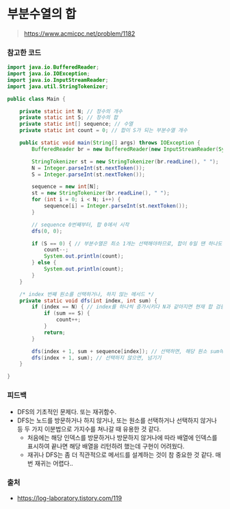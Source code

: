 # 부분수열의 합

> https://www.acmicpc.net/problem/1182

### 참고한 코드

```java
import java.io.BufferedReader;
import java.io.IOException;
import java.io.InputStreamReader;
import java.util.StringTokenizer;

public class Main {

    private static int N; // 정수의 개수
    private static int S; // 정수의 합
    private static int[] sequence; // 수열
    private static int count = 0; // 합이 S가 되는 부분수열 개수

    public static void main(String[] args) throws IOException {
        BufferedReader br = new BufferedReader(new InputStreamReader(System.in));

        StringTokenizer st = new StringTokenizer(br.readLine(), " ");
        N = Integer.parseInt(st.nextToken());
        S = Integer.parseInt(st.nextToken());

        sequence = new int[N];
        st = new StringTokenizer(br.readLine(), " ");
        for (int i = 0; i < N; i++) {
            sequence[i] = Integer.parseInt(st.nextToken());
        }

        // sequence 0번째부터, 합 0에서 시작
        dfs(0, 0);

        if (S == 0) { // 부분수열은 최소 1개는 선택해야하므로, 합이 0일 땐 하나도 선택하지 않아 카운팅되는 1개의 경우 빼주기
            count--;
            System.out.println(count);
        } else {
            System.out.println(count);
        }
    }

    /* index 번째 원소를 선택하거나, 하지 않는 메서드 */
    private static void dfs(int index, int sum) {
        if (index == N) { // index를 하나씩 증가시키다 N과 같아지면 현재 합 검증
            if (sum == S) {
                count++;
            }
            return;
        }

        dfs(index + 1, sum + sequence[index]); // 선택하면, 해당 원소 sum에 더하기
        dfs(index + 1, sum); // 선택하지 않으면, 넘기기
    }

}
```

### 피드백

- DFS의 기초적인 문제다. 또는 재귀함수.
- DFS는 노드를 방문하거나 하지 않거나, 또는 원소를 선택하거나 선택하지 않거나 등 두 가지 이분법으로 가지수를 쳐나갈 때 유용한 것 같다.
    - 처음에는 해당 인덱스를 방문하거나 방문하지 않거나에 따라 배열에 인덱스를 표시하여 끝나면 해당 배열을 리턴하려 했는데 구현이 어려웠다.
    - 재귀나 DFS는 좀 더 직관적으로 메서드를 설계하는 것이 참 중요한 것 같다. 매번 재귀는 어렵다..

### 출처

- https://log-laboratory.tistory.com/119
